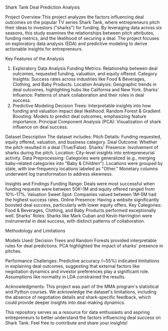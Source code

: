 Shark Tank Deal Prediction Analysis

Project Overview
This project analyzes the factors influencing deal outcomes on the popular TV series Shark Tank, where entrepreneurs pitch their ideas to investors ("sharks") for funding. By leveraging data across six seasons, this study examines the relationships between pitch attributes, funding metrics, and the likelihood of securing a deal. The project focuses on exploratory data analysis (EDA) and predictive modeling to derive actionable insights for entrepreneurs.

Key Features of the Analysis
1. Exploratory Data Analysis
Funding Metrics: Relationship between deal outcomes, requested funding, valuation, and equity offered.
Category Insights: Success rates across industries like Food & Beverages, Clothing, and Baby Products.
Location Analysis: Geographic trends in deal outcomes, highlighting hubs like California and New York.
Sharks' Influence: Patterns of shark collaboration and their roles in deal success.
2. Predictive Modeling
Decision Trees: Interpretable insights into how funding and valuation impact deal likelihood.
Random Forest & Gradient Boosting: Models to predict deal outcomes, emphasizing feature importance.
Principal Component Analysis (PCA): Visualization of shark influence on deal success.

Dataset Description
The dataset includes:
Pitch Details: Funding requested, equity offered, valuation, and business category.
Deal Outcome: Whether the pitch resulted in a deal (True/False).
Sharks' Presence: Involvement of sharks during the pitch.
Location: City-level insights into entrepreneurial activity.
Data Preprocessing:
Categories were generalized (e.g., merging baby-related categories into "Baby & Children").
Locations were grouped by state, with low-frequency locations labeled as "Other."
Monetary columns underwent log transformation to address skewness.

Insights and Findings
Funding Range: Deals were most successful when funding requests were between $50K–$1M and equity offered ranged from 10%–17%.
Valuation Sweet Spot: Companies valued between $1M–$5M had the highest success rates.
Online Presence: Having a website significantly boosted deal success, particularly with lower equity offers.
Key Categories: Food & Beverages, Clothing, and Baby Products performed exceptionally well.
Sharks' Roles: Sharks like Mark Cuban and Kevin Harrington were instrumental in deal success, with distinct patterns of collaboration.

Methodology and Limitations

Models Used:
Decision Trees and Random Forests provided interpretable rules for deal predictions.
PCA highlighted the impact of sharks' presence in pitches.

Performance Challenges:
Predictive accuracy (~55%) indicated limitations in explaining deal outcomes, suggesting that external factors like negotiation dynamics and investor preferences play a significant role.
Assumptions like normality in LDA constrained the results.

Acknowledgments:
This project was part of the MMA program's statistical and Python courses. We acknowledge the dataset's limitations, including the absence of negotiation details and shark-specific feedback, which could provide deeper insights into deal-making dynamics.

This repository serves as a resource for data enthusiasts and aspiring entrepreneurs to better understand the factors influencing deal success on Shark Tank. Feel free to contribute and share your insights!

